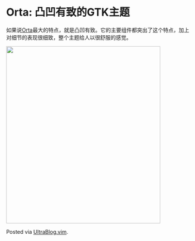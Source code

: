 # Orta: 凸凹有致的GTK主题

<p>如果说<a href="http://skiesofazel.deviantart.com/art/Orta-184118297">Orta</a>最大的特点，就是凸凹有致。它的主要组件都突出了这个特点，加上对细节的表现很细致，整个主题给人以很舒服的感觉。</p>

<p><a href="https://picasaweb.google.com/lh/photo/wwLFAQ5QZ1dR1UrhYYdxZA?feat=embedwebsite"><img src="https://lh3.googleusercontent.com/_ceUJ_lBTHzc/TZk3aLmNBTI/AAAAAAAABno/dOle8elWvtA/s800/2011-04-04.11%3A20%3A09.Gtk%2B%202.0%20Change%20Theme.01.png" height="474" width="413" /></a></p>

<p>Posted via <a href="http://0x3f.org/?p=1894">UltraBlog.vim</a>.</p>

